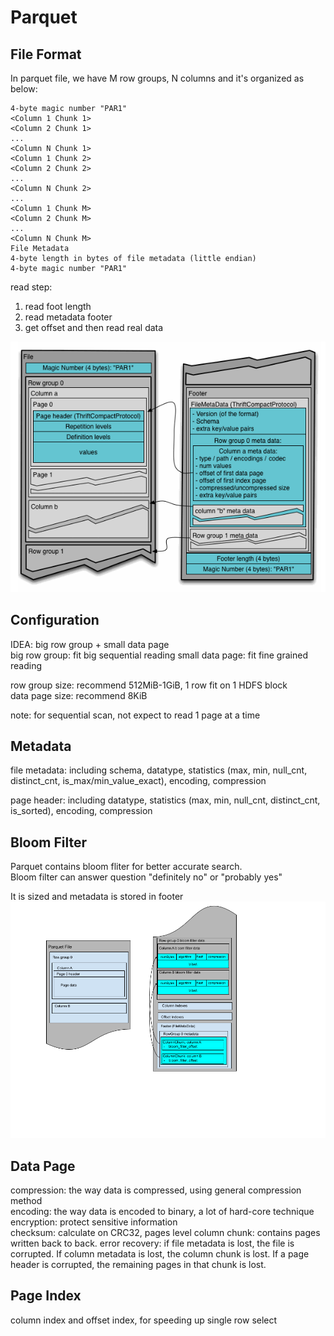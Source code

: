 # Parquet
## File Format
In parquet file, we have M row groups, N columns and it's organized as below:
```
4-byte magic number "PAR1"
<Column 1 Chunk 1>
<Column 2 Chunk 1>
...
<Column N Chunk 1>
<Column 1 Chunk 2>
<Column 2 Chunk 2>
...
<Column N Chunk 2>
...
<Column 1 Chunk M>
<Column 2 Chunk M>
...
<Column N Chunk M>
File Metadata
4-byte length in bytes of file metadata (little endian)
4-byte magic number "PAR1"
```
read step:
1. read foot length
2. read metadata footer
3. get offset and then read real data

![img](./ParquetFileLayout.gif)  

## Configuration
IDEA: big row group + small data page  
big row group: fit big sequential reading
small data page: fit fine grained reading

row group size: recommend 512MiB-1GiB, 1 row fit on 1 HDFS block  
data page size: recommend 8KiB

note: for sequential scan, not expect to read 1 page at a time

## Metadata
file metadata: including schema, datatype, statistics (max, min, null_cnt, distinct_cnt, is_max/min_value_exact), encoding, compression  

page header: including datatype, statistics (max, min, null_cnt, distinct_cnt, is_sorted), encoding, compression

## Bloom Filter
Parquet contains bloom fliter for better accurate search.  
Bloom filter can answer question "definitely no" or "probably yes"  

It is sized and metadata is stored in footer  
![img](./FileLayoutBloomFilter.png)

## Data Page
compression: the way data is compressed, using general compression method  
encoding: the way data is encoded to binary, a lot of hard-core technique  
encryption: protect sensitive information  
checksum: calculate on CRC32, pages level
column chunk: contains pages written back to back.
error recovery: if file metadata is lost, the file is corrupted. If column metadata is lost, the column chunk is lost. If a page header is corrupted, the remaining pages in that chunk is lost. 

## Page Index
column index and offset index, for speeding up single row select